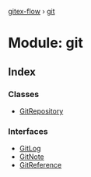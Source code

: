 [gitex-flow](../README.md) › [git](git.md)

# Module: git

## Index

### Classes

* [GitRepository](../classes/git.gitrepository.md)

### Interfaces

* [GitLog](../interfaces/git.gitlog.md)
* [GitNote](../interfaces/git.gitnote.md)
* [GitReference](../interfaces/git.gitreference.md)
